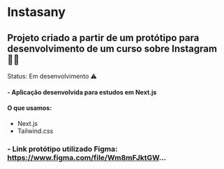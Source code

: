 # Instasany
## Projeto criado a partir de um protótipo para desenvolvimento de um curso sobre Instagram 🤳🏼

Status: Em desenvolvimento ⚠️

#### - Aplicação desenvolvida para estudos em Next.js 

#### O que usamos: 

+ Next.js
+ Tailwind.css

### - Link protótipo utilizado Figma: https://www.figma.com/file/Wm8mFJktGW...
